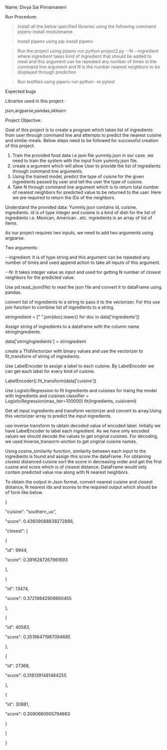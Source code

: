 Name: Divya Sai Pinnamaneni

Run Procedure:
>Install all the below specified libraries using the following command pipenv install modulename.

>Install pipenv using pip install pipenv

>Run the project using pipenv run python project2.py --N --ingredient where ingredient takes kind of ingredient that should be added to meal and this argument can be repeated any number of times in the command line argument and N is the number nearest neighbors to be displayed through prediction

>Run testfiles using pipenv run python -m pytest

Expected bugs

Libraries used in this project:

json,argparse,pandas,sklearn

Project Objective:

Goal of this project is to create a program which takes list of ingredients from user through command line and attempts to predict the nearest cuisine and similar meals.
Below steps need to be followed for successful creation of this project.

1. Train the provided food data i.e json file yummly.json in our case. we need to train the system with the input from yummly.json file.
2. create a argument which will allow User to provide the list of ingredients through command line arguments.
3. Using the trained model, predict the type of cuisne for the given ingredients passed by user and tell the user the type of cuisine.
4. Take N through command line argument which is to return total number of nearest neighbors for predicted value to be returned to the user. Here we are required to return the IDs of the neighbors.

Understand the provided data:
Yummly.json contains id, cuisine, ingredients. id is of type integer and cuisine is a kind of dish for the list of ingredients i.e. Mexican, American ..etc. ingredients is an array of list of items.

As our project requires two inputs, we need to add two arguments using argparse.

Two arguments:

--ingredient: It is of type string and this argument can be repeated any number of times and used append action to take all inputs of this argument.

--N: It takes integer value as input and used for getting N number of closest neighbors for the predicted value.

Use pd.read_json(file) to read the json file and convert it to dataFrame using pandas.

convert list of ingredients to a string to pass it to the vectorizer. For this use join function to combine list of ingredients to a string.

stringredient = [" ".join(doc).lower() for doc in data['ingredients']]

Assign string of ingredients to a dataframe with the column name stringIngredients.

data['stringIngredients'] = stringredient

create a TfidVectorizer with binary values and use the vectorizer to fit_transform of string of ingredients.

Use LabelEncoder to assign a label to each cuisine. By LabelEncoder we can get each label for every kind of cuisine.

LabelEncoder().fit_transform(data['cuisine'])

Use LogisticRegression to fit Ingredients and cuisines for traing the model with Ingredients and cuisines
    classifier = LogisticRegression(max_iter=100000).fit(Ingredients, cuisineml)

Get all input ingredients and transform vectorizer and convert to array.Using this vectorizer array to predict the input ingredients.

use inverse transform to obtain decoded value of encoded label. Initially we have LabelEncoder to label each ingredient. As we have only encoded values we should decode the values to get original cuisines. For decoding, we used Inverse_transorm unction to get original cuisine names.

Using cosine_similarity function, similarity between each input to the ingredients is found and assign this score the dataFrame. For obtaining closest distanced cuisine sort the score in decreasing order and get the first cusine and score which is of closest distance.
DataFrame would only contain predicted value row along with N nearest neighbors.

To obtain the output in Json format, convert nearest cuisine and closest distance, N nearest ids and scores to the required output which should be of form like below.

{

 "cuisine": "southern_us",

 "score": 0.43609088838272886,

 "closest": [

  {

   "id": 9944,

   "score": 0.3916287267961693

  },

  {

   "id": 13474,

   "score": 0.37219842908660455

  },

  {

   "id": 40583,

   "score": 0.35196471987094685

  },

  {

   "id": 27368,

   "score": 0.3181391481484255

  },

  {

   "id": 30881,

   "score": 0.3090660905794663

  }

 ]

}



